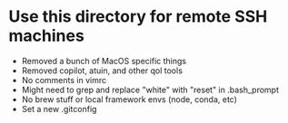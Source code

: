 # Use this directory for remote SSH machines
- Removed a bunch of MacOS specific things
- Removed copilot, atuin, and other qol tools
- No comments in vimrc
- Might need to grep and replace "white" with "reset" in .bash_prompt
- No brew stuff or local framework envs (node, conda, etc)
- Set a new .gitconfig
